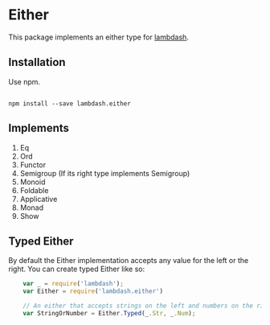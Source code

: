# Either

This package implements an either type for [lambdash](https://github.com/mwardle/lambdash.git).

## Installation

Use npm.

```

npm install --save lambdash.either

```

## Implements

1. Eq
2. Ord
3. Functor
4. Semigroup (If its right type implements Semigroup)
5. Monoid
6. Foldable
7. Applicative
8. Monad
9. Show

## Typed Either

By default the Either implementation accepts any value for the left or the right.
You can create typed Either like so:

```javascript
    var _ = require('lambdash');
    var Either = require('lambdash.either')

    // An either that accepts strings on the left and numbers on the right
    var StringOrNumber = Either.Typed(_.Str, _.Num);
```
